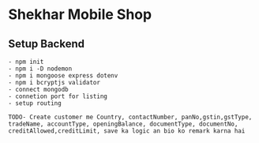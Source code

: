 # Shekhar Mobile Shop

  ## Setup Backend
    - npm init 
    - npm i -D nodemon
    - npm i mongoose express dotenv
    - npm i bcryptjs validator
    - connect mongodb
    - connetion port for listing
    - setup routing

    TODO- Create customer me Country, contactNumber, panNo,gstin,gstType, tradeName, accountType, openingBalance, documentType, documentNo, creditAllowed,creditLimit, save ka logic an bio ko remark karna hai

